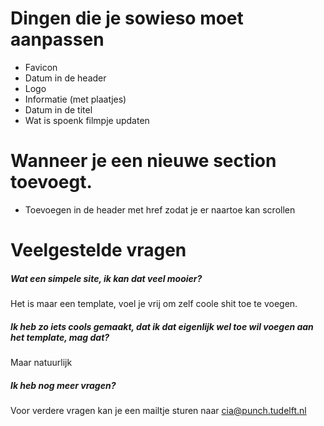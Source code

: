 # Dingen die je sowieso moet aanpassen
- Favicon
- Datum in de header
- Logo
- Informatie (met plaatjes)
- Datum in de titel
- Wat is spoenk filmpje updaten


# Wanneer je een nieuwe section toevoegt.
- Toevoegen in de header met href zodat je er naartoe kan scrollen


# Veelgestelde vragen
##### Wat een simpele site, ik kan dat veel mooier?
Het is maar een template, voel je vrij om zelf coole shit toe te voegen.

##### Ik heb zo iets cools gemaakt, dat ik dat eigenlijk wel toe wil voegen aan het template, mag dat?
Maar natuurlijk

##### Ik heb nog meer vragen?
Voor verdere vragen kan je een mailtje sturen naar cia@punch.tudelft.nl